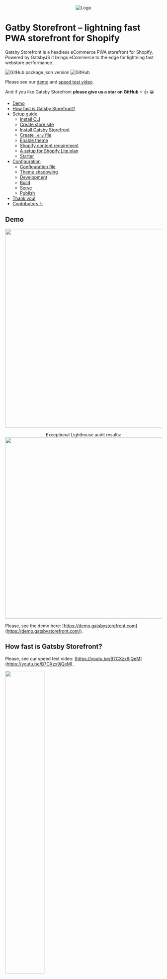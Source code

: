 <p align="center">
<img alt="Logo" src="https://gatsbystorefront-static.now.sh/gatsbystorefront_readme_logo.png"/>
</p>

# Gatby Storefront – lightning fast PWA storefront for Shopify

Gatsby Storefront is a headless eCommerce PWA storefront for Shopify. Powered by GatsbyJS it brings eCommerce to the edge for lightning fast webstore performance.

![GitHub package.json version](https://img.shields.io/github/package-json/v/gatsbystorefront/gatsby-theme-storefront-shopify)
![GitHub](https://img.shields.io/github/license/gatsbystorefront/gatsby-theme-storefront-shopify?color=green)

Please see our <a href="https://demo.gatsbystorefront.com" >demo</a> and <a href="https://youtu.be/B7CXzx9jQeM">speed test video</a>.

And if you like Gatsby Storefront **please give us a star on GitHub** ⭐ 👍 😀

<!-- toc -->

- [Demo](#demo)
- [How fast is Gatsby Storefront?](#how-fast-is-gatsby-storefront)
- [Setup guide](#setup-guide)
  - [Install CLI](#install-cli)
  - [Create store site](#create-store-site)
  - [Install Gatsby Storefront](#install-gatsby-storefront)
  - [Create `.env` file](#create-env-file)
  - [Enable theme](#enable-theme)
  - [Shopify content requirement](#shopify-content-requirement)
  - [A setup for Shopify Lite plan](#a-setup-for-shopify-lite-plan)
  - [Starter](#starter)
- [Configuration](#configuration)
  - [Configuration file](#configuration-file)
  - [Theme shadowing](#theme-shadowing)
  - [Development](#development)
  - [Build](#build)
  - [Serve](#serve)
  - [Publish](#publish)
- [Thank you!](#thank-you)
- [Contributors ✨](#contributors)

## Demo

<p align="center">
  <img width="640" src="https://gatsbystorefront-static.now.sh/gatsbystorefront-demogif-low.webp">
</p>

<p align="center">
  Exceptional Lighthouse audit results:
  <br/>

  <img width="584" src="https://gatsbystorefront-static.now.sh/gatsbystorefront-lighthouse-test-low.gif">
</p>

Please, see the demo here: [https://demo.gatsbystorefront.com](https://demo.gatsbystorefront.com/).

## How fast is Gatsby Storefront?

Please, see our speed test video: [https://youtu.be/B7CXzx9jQeM](https://youtu.be/B7CXzx9jQeM).

[<img src="https://img.youtube.com/vi/B7CXzx9jQeM/maxresdefault.jpg" width="50%">](https://youtu.be/B7CXzx9jQeM)

The tests are made with [puppeteer](https://github.com/puppeteer/puppeteer) based test script that emulates a customer journey and counts time necessary to load the pages: [https://github.com/GatsbyStorefront/speedtests](https://github.com/GatsbyStorefront/speedtests).

## Setup guide

### Install CLI

Install the Gatsby CLI:

```
npm install -g gatsby-cli
```

### Create store site

Create new gatsby site for your web store:

```sh
gatsby new store
```

### Install Gatsby Storefront

Install Gatsby Storefront NPM package:

```sh
npm install @gatsbystorefront/gatsby-theme-storefront-shopify
```

### Create `.env` file

Create `.env` file in your store's root directory with your Shopify storename (**storename**.myshopify.com) and [access token](https://help.shopify.com/en/api/getting-started/authentication/private-authentication#generate-credentials-from-the-shopify-admin) (your token must have full permissions on Storefront API).

```
GATSBY_SHOP_NAME=your_shopify_store_name
GATSBY_SHOPIFY_ACCESS_TOKEN=your_shopify_access_token
```

### Enable theme

Enable `gatsbystorefront/gatsby-theme-storefront-shopify` plugin in your `gatsby-config.js`:

```js
require("dotenv").config({ path: `.env` })
const flattenMenu = require("@gatsbystorefront/gatsby-theme-storefront-shopify/src/utils/flattenMenu")

module.exports = {
  plugins: [
    {
      resolve: '@gatsbystorefront/gatsby-theme-storefront-shopify',
      options: {
        shopName: process.env.GATSBY_SHOP_NAME,
        accessToken: process.env.GATSBY_SHOPIFY_ACCESS_TOKEN,
        basePath: '/',
        shopifyLite: false, // default 'false'
        enableWebp: true, // default 'true'
        imageQuality: '95', // default '95', better to decrease but always check your result images quality
        gatsbyImageProps: {
          // See: https://www.gatsbyjs.com/plugins/gatsby-image/#gatsby-image-props
          loading: 'eager', // Using 'eager' currently improves Lighthouse 6 metrics. See: https://github.com/gatsbyjs/gatsby/issues/24332#issuecomment-650760081
          fadeIn: false,
          durationFadeIn: 500,
        },
        productImagesCarouselProps: {
          // See: https://github.com/express-labs/pure-react-carousel#carouselprovider-
          naturalSlideWidth: 500,
          naturalSlideHeight: 500,
        },
        product: {
          maxDescriptionSectionsNumber: 10,
        },
        manifest: { // web app manifest options to be passed to 'gatsby-plugin-manifest' installed inside theme
          name: 'Gatsby Storefront Demo Store',
          short_name: 'Gatsby Storefront',
          start_url: '/',
          background_color: '#fff',
          theme_color: '#333',
          display: 'standalone',
          icon: 'src/images/shopping_bag.svg',
          icon_options: {
            purpose: 'any maskable',
          },
          cache_busting_mode: 'none',
        },
      },
    },
  ],
  siteMetadata: {
    siteUrl: 'https://demo.gatsbystorefront.com',
    gatsbyStorefrontConfig: {
      // Your Gatsby Storefront configuration
      // Copy exmaple from the starter:
      // https://github.com/GatsbyStorefront/gatsby-starter-storefront-shopify/blob/master/gatsby-config.js

    }
};
```

### Shopify content requirement

Please make sure that your Shopify web store has at least one [Collection](https://help.shopify.com/en/manual/products/collections), one [Product](https://help.shopify.com/en/manual/products/add-update-products) (associated with Collection), [Blog post](https://help.shopify.com/en/manual/sell-online/online-store/blogs/writing-blogs), [Page](https://help.shopify.com/en/manual/sell-online/online-store/pages) and [store Policies](https://help.shopify.com/en/manual/checkout-settings/refund-privacy-tos) added before runing your Gatsby Storefront, as it is neccesary for correct API exposure.

### A setup for Shopify Lite plan

If you are using Shopify Lite plan. Please set `shopifyLite` property to `true` in `@gatsbystorefront/gatsby-theme-storefront-shopify` plugin `options` in `gatsby-config.js`. This will disable generation of pages for Blog and Pages as they are not avalible in "Lite" plan.

### Starter

You can also use the starter package for fatster setup process.

```sh
gatsby new store gatsbystorefront/gatsby-starter-storefront-shopify
```

This downloads the files and initializes the site by running npm install.

## Configuration

### Configuration file

Main theme configuration options are located in `gatsbyStorefrontConfig` object in `gatsby-config.js` file. Use it to:

- Configure main store parameters.
- Set up main menu and footer links.

### Theme shadowing

- Use [shadowing](https://www.gatsbyjs.org/docs/themes/shadowing/) for making necessary changes in `@gatsbystorefront/gatsby-theme-storefront-shopify` theme.
- Use shadowing of `@gatsbystorefront/gatsby-theme-storefront-shopify/src/gatsby-plugin-theme-ui/index.js` to change theme colors in accordance with [theme-ui specification](https://theme-ui.com/theme-spec).

For code example please see our [shadowing exmaple repo](https://github.com/GatsbyStorefront/theme-shadowing-example).

Note: In order to work in shadowed components GrapshQL queries have to be renamed.

### Development

```sh
gatsby develop
```

Will start a hot-reloading development environment accessible by default at localhost:8000.

### Build

```sh
gatsby build
```

Will perform an optimized production build for your site, generating static HTML and per-route JavaScript code bundles.

### Serve

```sh
gatsby serve
```

Starts a local HTML server for testing your built site. Remember to build your site using `gatsby build` before using this command.

### Publish

After making a build, upload `public/` directory to your web host. See additional instructions [here](https://www.gatsbyjs.org/docs/deploying-and-hosting/).

## Thank you!

Thank you! And we would love to hear your [feedback [😍😜😮😐😤]](https://pavel905961.typeform.com/to/Iv44IK).

![Expolore Gatsby Storefront](https://octodex.github.com/images/scubatocat.png)

## Contributors

<!-- ALL-CONTRIBUTORS-BADGE:END -->

Thanks goes to these wonderful people ([emoji key](https://allcontributors.org/docs/en/emoji-key)):

<!-- ALL-CONTRIBUTORS-LIST:START - Do not remove or modify this section -->
<!-- prettier-ignore-start -->
<!-- markdownlint-disable -->
<table>
  <tr>
    <td align="center"><a href="https://pavelivanov.net"><img src="https://avatars3.githubusercontent.com/u/202422?v=4" width="100px;" alt=""/><br /><sub><b>Pavel</b></sub></a><br /><a href="https://github.com/GatsbyStorefront/gatsby-theme-storefront-shopify/commits?author=paveli" title="Code">💻</a> <a href="#design-paveli" title="Design">🎨</a> <a href="https://github.com/GatsbyStorefront/gatsby-theme-storefront-shopify/commits?author=paveli" title="Documentation">📖</a> <a href="#example-paveli" title="Examples">💡</a> <a href="#ideas-paveli" title="Ideas, Planning, & Feedback">🤔</a> <a href="#projectManagement-paveli" title="Project Management">📆</a> <a href="https://github.com/GatsbyStorefront/gatsby-theme-storefront-shopify/pulls?q=is%3Apr+reviewed-by%3Apaveli" title="Reviewed Pull Requests">👀</a></td>
    <td align="center"><a href="https://github.com/mimibar"><img src="https://avatars2.githubusercontent.com/u/2718783?v=4" width="100px;" alt=""/><br /><sub><b>mimibar</b></sub></a><br /><a href="https://github.com/GatsbyStorefront/gatsby-theme-storefront-shopify/issues?q=author%3Amimibar" title="Bug reports">🐛</a> <a href="https://github.com/GatsbyStorefront/gatsby-theme-storefront-shopify/commits?author=mimibar" title="Code">💻</a></td>
    <td align="center"><a href="https://checkpointlive.com"><img src="https://avatars3.githubusercontent.com/u/22243890?v=4" width="100px;" alt=""/><br /><sub><b>Adam Chilton</b></sub></a><br /><a href="https://github.com/GatsbyStorefront/gatsby-theme-storefront-shopify/issues?q=author%3AARChilton" title="Bug reports">🐛</a></td>
  </tr>
</table>

<!-- markdownlint-enable -->
<!-- prettier-ignore-end -->

<!-- ALL-CONTRIBUTORS-LIST:END -->

This project follows the [all-contributors](https://github.com/all-contributors/all-contributors) specification. Contributions of any kind welcome!
